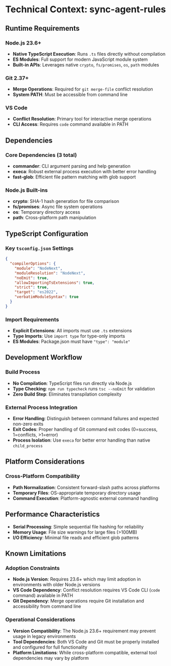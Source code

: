 # Technical Context: sync-agent-rules

## Runtime Requirements

### Node.js 23.6+

- **Native TypeScript Execution**: Runs `.ts` files directly without compilation
- **ES Modules**: Full support for modern JavaScript module system
- **Built-in APIs**: Leverages native `crypto`, `fs/promises`, `os`, `path` modules

### Git 2.37+

- **Merge Operations**: Required for `git merge-file` conflict resolution
- **System PATH**: Must be accessible from command line

### VS Code

- **Conflict Resolution**: Primary tool for interactive merge operations
- **CLI Access**: Requires `code` command available in PATH

## Dependencies

### Core Dependencies (3 total)

- **commander**: CLI argument parsing and help generation
- **execa**: Robust external process execution with better error handling
- **fast-glob**: Efficient file pattern matching with glob support

### Node.js Built-ins

- **crypto**: SHA-1 hash generation for file comparison
- **fs/promises**: Async file system operations
- **os**: Temporary directory access
- **path**: Cross-platform path manipulation

## TypeScript Configuration

### Key `tsconfig.json` Settings

```json
{
  "compilerOptions": {
    "module": "NodeNext",
    "moduleResolution": "NodeNext",
    "noEmit": true,
    "allowImportingTsExtensions": true,
    "strict": true,
    "target": "es2022",
    "verbatimModuleSyntax": true
  }
}
```

### Import Requirements

- **Explicit Extensions**: All imports must use `.ts` extensions
- **Type Imports**: Use `import type` for type-only imports
- **ES Modules**: Package.json must have `"type": "module"`

## Development Workflow

### Build Process

- **No Compilation**: TypeScript files run directly via Node.js
- **Type Checking**: `npm run typecheck` runs `tsc --noEmit` for validation
- **Zero Build Step**: Eliminates transpilation complexity

### External Process Integration

- **Error Handling**: Distinguish between command failures and expected non-zero exits
- **Exit Codes**: Proper handling of Git command exit codes (0=success, 1=conflicts, >1=error)
- **Process Isolation**: Use `execa` for better error handling than native `child_process`

## Platform Considerations

### Cross-Platform Compatibility

- **Path Normalization**: Consistent forward-slash paths across platforms
- **Temporary Files**: OS-appropriate temporary directory usage
- **Command Execution**: Platform-agnostic external command handling

## Performance Characteristics

- **Serial Processing**: Simple sequential file hashing for reliability
- **Memory Usage**: File size warnings for large files (>100MB)
- **I/O Efficiency**: Minimal file reads and efficient glob patterns

## Known Limitations

### Adoption Constraints

- **Node.js Version**: Requires 23.6+ which may limit adoption in environments with older Node.js versions
- **VS Code Dependency**: Conflict resolution requires VS Code CLI (`code` command) available in PATH
- **Git Dependency**: Merge operations require Git installation and accessibility from command line

### Operational Considerations

- **Version Compatibility**: The Node.js 23.6+ requirement may prevent usage in legacy environments
- **Tool Dependencies**: Both VS Code and Git must be properly installed and configured for full functionality
- **Platform Limitations**: While cross-platform compatible, external tool dependencies may vary by platform
